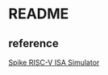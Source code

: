# README




reference
-------------

[Spike RISC-V ISA Simulator](https://github.com/riscv-software-src/riscv-isa-sim)

